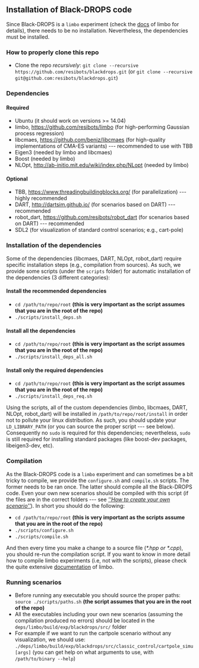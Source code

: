 ## Installation of Black-DROPS code

Since Black-DROPS is a `limbo` experiment (check the [docs](http://www.resibots.eu/limbo/index.html) of limbo for details), there needs to be no installation. Nevertheless, the dependencies must be installed.

### How to properly clone this repo

- Clone the repo *recursively*: `git clone --recursive https://github.com/resibots/blackdrops.git` (or `git clone --recursive git@github.com:resibots/blackdrops.git`)

### Dependencies

#### Required
- Ubuntu (it should work on versions >= 14.04)
- limbo, https://github.com/resibots/limbo (for high-performing Gaussian process regression)
- libcmaes, https://github.com/beniz/libcmaes (for high-quality implementations of CMA-ES variants) --- recommended to use with TBB
- Eigen3 (needed by limbo and libcmaes)
- Boost (needed by limbo)
- NLOpt, http://ab-initio.mit.edu/wiki/index.php/NLopt (needed by limbo)

#### Optional
- TBB, https://www.threadingbuildingblocks.org/ (for parallelization) --- highly recommended
- DART, http://dartsim.github.io/ (for scenarios based on DART) --- recommended
- robot\_dart, https://github.com/resibots/robot_dart (for scenarios based on DART) --- recommended
- SDL2 (for visualization of standard control scenarios; e.g., cart-pole)

### Installation of the dependencies

Some of the dependencies (libcmaes, DART, NLOpt, robot\_dart) require specific installation steps (e.g., compilation from sources). As such, we provide some scripts (under the `scripts` folder) for automatic installation of the dependencies (3 different categories):

#### Install the recommended dependencies

- `cd /path/to/repo/root` **(this is very important as the script assumes that you are in the root of the repo)**
- `./scripts/install_deps.sh`

#### Install all the dependencies

- `cd /path/to/repo/root` **(this is very important as the script assumes that you are in the root of the repo)**
- `./scripts/install_deps_all.sh`

#### Install only the required dependencies

- `cd /path/to/repo/root` **(this is very important as the script assumes that you are in the root of the repo)**
- `./scripts/install_deps_req.sh`

Using the scripts, all of the custom dependencies (limbo, libcmaes, DART, NLOpt, robot\_dart) will be installed in `/path/to/repo/root/install` in order not to pollute your linux distribution. As such, you should update your `LD_LIBRARY_PATH` (or you can source the proper script --- see below). Consequently no `sudo` is required for this dependencies; nevertheless, `sudo` is still required for installing standard packages (like boost-dev packages, libeigen3-dev, etc). 

### Compilation

As the Black-DROPS code is a `limbo` experiment and can sometimes be a bit tricky to compile, we provide the `configure.sh` and `compile.sh` scripts. The former needs to be ran once. The latter should compile all the Black-DROPS code. Even your own new scenarios should be compiled with this script (if the files are in the correct folders --- see [*''How to create your own scenario''*](basic_tutorial.md)). In short you should do the following:

- `cd /path/to/repo/root` **(this is very important as the scripts assume that you are in the root of the repo)**
- `./scripts/configure.sh`
- `./scripts/compile.sh`

And then every time you make a change to a source file (*\*.hpp or \*.cpp*), you should re-run the compilation script. If you want to know in more detail how to compile limbo experiments (i.e, not with the scripts), please check the quite extensive [documentation](http://www.resibots.eu/limbo/index.html) of limbo.
<!--In addition, if you want more fine-tuned compilation of your own scenarios, please check the [advanced tutorial](here).-->

### Running scenarios

- Before running any executable you should source the proper paths: `source ./scripts/paths.sh` **(the script assumes that you are in the root of the repo)**
- All the executables including your own new scenarios (assuming the compilation produced no errors) should be located in the `deps/limbo/build/exp/blackdrops/src/` folder
- For example if we want to run the cartpole scenario without any visualization, we should use: `./deps/limbo/build/exp/blackdrops/src/classic_control/cartpole_simu [args]` (you can get help on what arguments to use, with `/path/to/binary --help`)